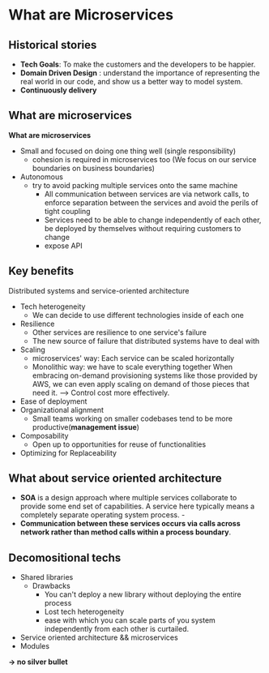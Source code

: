 # What are Microservices


## Historical stories

 - **Tech Goals**: To make the customers and the developers to be happier.
- **Domain Driven Design** : understand the importance of representing the real world in our code, and show us a better way to model system.
- **Continuously delivery**

## What are microservices

**What are microservices**
- Small and focused on doing one thing well (single responsibility)
	- cohesion is required in microservices too
	(We focus on our service boundaries  on business boundaries)
- Autonomous
	- try to avoid packing multiple services onto the same machine
		- All communication between services are via network calls, to enforce separation between the services and avoid the perils of tight coupling
		- Services need to be able to change independently of each other, be deployed by themselves without requiring customers to change
      - expose API

## Key benefits

Distributed systems and service-oriented architecture

- Tech heterogeneity
	- We can decide to use different technologies inside of each one
- Resilience
	- Other services are resilience to one service's failure
	- The new source of failure that distributed systems have to deal with
- Scaling
	- microservices' way: Each service can be scaled horizontally
	- Monolithic way: we have to scale everything together
When embracing on-demand provisioning systems like those provided by AWS, we can even apply scaling on demand of those pieces that need it. --> Control cost more effectively.
- Ease of deployment
- Organizational alignment
	- Small teams working on smaller codebases tend to be more productive(**management issue**)
- Composability
	- Open up to opportunities for reuse of functionalities
- Optimizing for Replaceability
## What about service oriented architecture

- **SOA** is a design approach where multiple services  collaborate to provide some end set of capabilities. A service here  typically means a completely separate operating system process. -
- **Communication between these services occurs via calls across network rather than method calls within a process boundary**.

## Decomositional techs
	
- Shared libraries
	- Drawbacks
		- You can't deploy a new library without deploying the entire process
		- Lost tech heterogeneity
		- ease with which you can scale parts of you system independently from each other is curtailed.
- Service oriented architecture && microservices 
- Modules

**-> no silver bullet**
